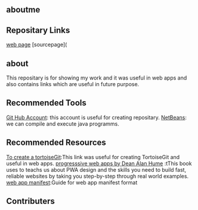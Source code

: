 ## aboutme

## Repositary Links
[web page](https://github.com/sabbinenibalagopikrishna/aboutme/edit/master/README.md)
[sourcepage](

## about
This repositary is for showing my work and it was useful in web apps and also contains links which are useful in future purpose.

## Recommended Tools
[Git Hub Account](https://github.com/sabbinenibalagopikrishna): this account is useful for creating repositary.
[NetBeans](https://netbeans.org/downloads/8.0.2/): we can compile and execute java programms.

## Recommended Resources
[To create a tortoiseGit](https://tortoisegit.org/docs/tortoisegit/tgit-dug.html):This link was useful for creating TortoiseGit and useful in web apps.
[progresssive web apps by Dean Alan Hume](https://www.manning.com/books/progressive-web-apps)  :tThis book uses to teachs us about PWA design and the skills you need to build fast, reliable websites by taking you step-by-step through real world examples.
[web app manifest](https://developer.mozilla.org/en-US/docs/web/Manifest):Guide for web app manifest format

## Contributers
